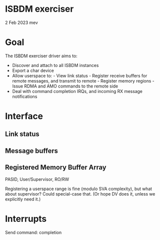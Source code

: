 ISBDM exerciser
===============

2 Feb 2023 mev


# Goal

The ISBDM exerciser driver aims to:

   - Discover and attach to all ISBDM instances
   - Export a char device
   - Allow userspace to:
    - View link status
    - Register receive buffers for remote messages, and transmit to
      remote
    - Register memory regions
	- Issue RDMA and AMO commands to the remote side
   - Deal with command completion IRQs, and incoming RX message
     notifications

# Interface

## Link status

## Message buffers

## Registered Memory Buffer Array

PASID, User/Supervisor, RO/RW

Registering a userspace range is fine (modulo SVA complexity), but
what about supervisor?  Could special-case that.  (Or hope DV does it,
unless we explicitly need it.)


# Interrupts

Send command: completion
